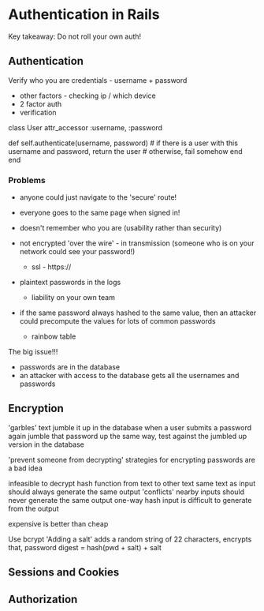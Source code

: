 # Authentication in Rails

Key takeaway: Do not roll your own auth!

## Authentication

Verify who you are
credentials - username + password
  - other factors - checking ip / which device
  - 2 factor auth
  - verification

class User
  attr_accessor :username, :password

  def self.authenticate(username, password)
    # if there is a user with this username and password, return the user
    # otherwise, fail somehow
  end
end


### Problems
- anyone could just navigate to the 'secure' route!
- everyone goes to the same page when signed in!
- doesn't remember who you are (usability rather than security)

- not encrypted 'over the wire' - in transmission (someone who is on your network could see your password!)
  - ssl - https://


- plaintext passwords in the logs
  - liability on your own team
- if the same password always hashed to the same value, then an attacker could precompute the values for lots of common passwords
  - rainbow table

The big issue!!!
- passwords are in the database
- an attacker with access to the database gets all the usernames and passwords

## Encryption
'garbles' text
jumble it up in the database
when a user submits a password again
jumble that password up the same way, test against the jumbled up version in the database

'prevent someone from decrypting'
strategies for encrypting passwords are a bad idea

infeasible to decrypt
hash
  function from text to other text
  same text as input should always generate the same output
  'conflicts'
  nearby inputs should never generate the same output
one-way hash
  input is difficult to generate from the output

expensive is better than cheap

Use bcrypt
'Adding a salt'
adds a random string of 22 characters, encrypts that,
password digest = hash(pwd + salt) + salt

## Sessions and Cookies

## Authorization
